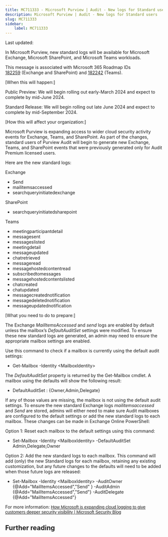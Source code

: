 ```yaml
---
title: MC711333 - Microsoft Purview | Audit - New logs for Standard users
description: Microsoft Purview | Audit - New logs for Standard users
slug: MC711333
sidebar:
    label: MC711333
---
```



Last updated: 

<p>In Microsoft Purview, new standard logs will be available for Microsoft Exchange, Microsoft SharePoint, and Microsoft Teams workloads.</span><br></p><p>This message is associated with Microsoft 365 Roadmap IDs <a href="https://www.microsoft.com/microsoft-365/roadmap?filters=&amp;searchterms=182259%2C" target="_blank">182259</a>&nbsp;(Exchange and SharePoint) and <a href="https://www.microsoft.com/microsoft-365/roadmap?filters=&amp;searchterms=182242" target="_blank">182242</a>&nbsp;(Teams).</p><p>[When this will happen:]
</p><p>Public Preview: We will begin rolling out early-March 2024 and expect to complete by mid-June 2024.</p><p>Standard Release: We will begin rolling out late June 2024 and expect to complete by mid-September 2024.</p><p>[How this will affect your organization:]
</p><p>Microsoft Purview is expanding access to wider cloud security activity events for Exchange, Teams, and SharePoint. As part of the changes, standard users of Purview Audit will begin to generate new Exchange, Teams, and SharePoint events that were previously generated only for Audit Premium licensed users.
</p><p>Here are the new standard logs:
</p><p>Exchange
</p><ul><li>Send
</li><li>mailitemsaccessed
</li><li>searchqueryinitiatedexchange
</li></ul><p>SharePoint
</p><ul><li>searchqueryinitiatedsharepoint
</li></ul><p>Teams
</p><ul><li>meetingparticipantdetail
</li><li>messagesent
</li><li>messageslisted
</li><li>meetingdetail
</li><li>messageupdated
</li><li>chatretrieved
</li><li>messageread
</li><li>messagehostedcontentread
</li><li>subscribedtomessages
</li><li>messagehostedcontentslisted
</li><li>chatcreated
</li><li>chatupdated
</li><li>messagecreatednotification
</li><li>messagedeletednotification
</li><li>messageupdatednotification
</li></ul><p>[What you need to do to prepare:]
</p><p>The Exchange <i>MailItemsAccessed</i> and <i>send</i> logs are enabled by default unless the mailbox’s <i>DefaultAuditSet</i> settings were modified. To ensure these new standard logs are generated, an admin may need to ensure the appropriate mailbox settings are enabled.
</p><p>Use this command to check if a mailbox is currently using the default audit settings: 
</p><ul><li>Get-Mailbox -Identity &lt;MailboxIdentity&gt;
</li></ul><p>The <i>DefaultAuditSet </i>property is returned by the Get-Mailbox cmdlet. A mailbox using the defaults will show the following result:
</p><ul><li>DefaultAuditSet : {Owner,Admin,Delegate}
</li></ul><p>If any of those values are missing, the mailbox is not using the default audit settings. To ensure the new standard Exchange logs <i>mailitemsaccessed </i>and <i>Send </i>are stored, admins will either need to make sure Audit mailboxes are configured to the default settings or add the new standard logs to each mailbox. These changes can be made in Exchange Online PowerShell:
</p><p>Option 1: Reset each mailbox to the default settings using this command:
</p><ul><li>Set-Mailbox -Identity &lt;MailboxIdentity&gt; -DefaultAuditSet Admin,Delegate,Owner
</li></ul><p>Option 2: Add the new standard logs to each mailbox. This command will add (only) the new Standard logs for each mailbox, retaining any existing customization, but any future changes to the defaults will need to be added when those future logs are released:
</p><ul><li>Set-Mailbox -Identity &lt;MailboxIdentity&gt; -AuditOwner {@Add="MailItemsAccessed","Send" } -AuditAdmin {@Add="MailItemsAccessed","Send"} -AuditDelegate {@Add="MailItemsAccessed"}
</li></ul><p>For more information:&nbsp;<a href="https://www.microsoft.com/security/blog/2023/07/19/expanding-cloud-logging-to-give-customers-deeper-security-visibility/" target="_blank" style="background-color: rgb(255, 255, 255); font-family: sans-serif; font-weight: 400;">How Microsoft is expanding cloud logging to give customers deeper security visibility | Microsoft Security Blog</a></p>

## Further reading
